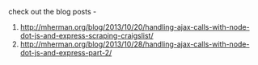 check out the blog posts -

1. http://mherman.org/blog/2013/10/20/handling-ajax-calls-with-node-dot-js-and-express-scraping-craigslist/
2. http://mherman.org/blog/2013/10/28/handling-ajax-calls-with-node-dot-js-and-express-part-2/
